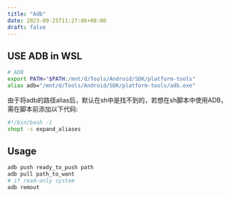 ```yaml
---
title: "Adb"
date: 2023-09-25T11:27:06+08:00
draft: false
---
```


## USE ADB in WSL

```bash
# ADB
export PATH="$PATH:/mnt/d/Tools/Android/SDK/platform-tools"
alias adb="/mnt/d/Tools/Android/SDK/platform-tools/adb.exe"
```

由于将adb的路径alias后，默认在sh中是找不到的，若想在sh脚本中使用ADB，需在脚本前添加以下代码:

```bash
#!/bin/bash -i
shopt -s expand_aliases
```

## Usage

```bash
adb push ready_to_push path
adb pull path_to_want
# if read-only system
adb remout
```